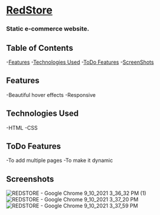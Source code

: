# [RedStore](https://j-151.github.io/RedStore/)
### Static e-commerce website.
## Table of Contents
  -[Features](#features)
  -[Technologies Used](#technologies-used)
  -[ToDo Features](#todo-features)
  -[ScreenShots](#screenshots)

## Features
  -Beautiful hover effects
  -Responsive

## Technologies Used
  -HTML
  -CSS

## ToDo Features
  -To add multiple pages
  -To make it dynamic

## Screenshots

![REDSTORE - Google Chrome 9_10_2021 3_36_32 PM (1)](https://user-images.githubusercontent.com/71957607/132840681-9295f2fb-d017-470a-9b59-10d8f18cee33.png)
![REDSTORE - Google Chrome 9_10_2021 3_37_20 PM](https://user-images.githubusercontent.com/71957607/132840695-936617b8-d11f-4c2d-af62-23f02f187b51.png)
![REDSTORE - Google Chrome 9_10_2021 3_37_59 PM](https://user-images.githubusercontent.com/71957607/132840672-b9e51be5-f5a3-495c-be57-8973eff07a97.png)


